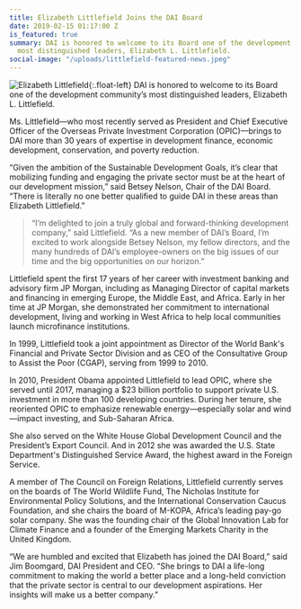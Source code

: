 ```yaml
---
title: Elizabeth Littlefield Joins the DAI Board
date: 2019-02-15 01:17:00 Z
is_featured: true
summary: DAI is honored to welcome to its Board one of the development community’s
  most distinguished leaders, Elizabeth L. Littlefield.
social-image: "/uploads/littlefield-featured-news.jpeg"
---
```


![Elizabeth Littlefield](/uploads/littlefield-featured-news.jpeg){:.float-left} DAI is honored to welcome to its Board one of the development community’s most distinguished leaders, Elizabeth L. Littlefield. 

Ms. Littlefield—who most recently served as President and Chief Executive Officer of the Overseas Private Investment Corporation (OPIC)—brings to DAI more than 30 years of expertise in development finance, economic development, conservation, and poverty reduction. 

“Given the ambition of the Sustainable Development Goals, it’s clear that mobilizing funding and engaging the private sector must be at the heart of our development mission,” said Betsey Nelson, Chair of the DAI Board. “There is literally no one better qualified to guide DAI in these areas than Elizabeth Littlefield.”

<!--more-->

> “I’m delighted to join a truly global and forward-thinking development company,” said Littlefield. “As a new member of DAI’s Board, I’m excited to work alongside Betsey Nelson, my fellow directors, and the many hundreds of DAI’s employee-owners on the big issues of our time and the big opportunities on our horizon.” 

Littlefield spent the first 17 years of her career with investment banking and advisory firm JP Morgan, including as Managing Director of capital markets and financing in emerging Europe, the Middle East, and Africa. Early in her time at JP Morgan, she demonstrated her commitment to international development, living and working in West Africa to help local communities launch microfinance institutions.

In 1999, Littlefield took a joint appointment as Director of the World Bank's Financial and Private Sector Division and as CEO of the Consultative Group to Assist the Poor (CGAP), serving from 1999 to 2010.

In 2010, President Obama appointed Littlefield to lead OPIC, where she served until 2017, managing a $23 billion portfolio to support private U.S. investment in more than 100 developing countries. During her tenure, she reoriented OPIC to emphasize renewable energy—especially solar and wind—impact investing, and Sub-Saharan Africa.

She also served on the White House Global Development Council and the President’s Export Council. And in 2012 she was awarded the U.S. State Department's Distinguished Service Award, the highest award in the Foreign Service. 

A member of The Council on Foreign Relations, Littlefield currently serves on the boards of The World Wildlife Fund, The Nicholas Institute for Environmental Policy Solutions, and the International Conservation Caucus Foundation, and she chairs the board of M-KOPA, Africa’s leading pay-go solar company. She was the founding chair of the Global Innovation Lab for Climate Finance and a founder of the Emerging Markets Charity in the United Kingdom.

“We are humbled and excited that Elizabeth has joined the DAI Board,” said Jim Boomgard, DAI President and CEO. “She brings to DAI a life-long commitment to making the world a better place and a long-held conviction that the private sector is central to our development aspirations. Her insights will make us a better company.”  

